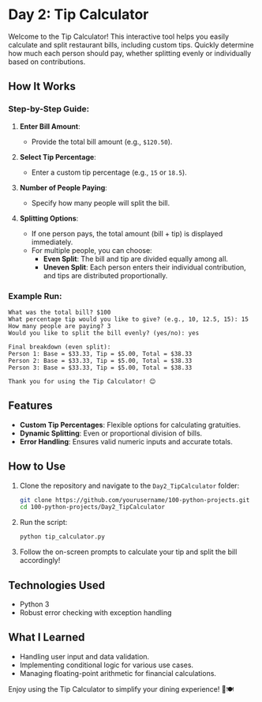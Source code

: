 # Day 2: Tip Calculator

Welcome to the Tip Calculator! This interactive tool helps you easily calculate and split restaurant bills, including custom tips. Quickly determine how much each person should pay, whether splitting evenly or individually based on contributions.

## How It Works

### Step-by-Step Guide:

1. **Enter Bill Amount**:
   - Provide the total bill amount (e.g., `$120.50`).

2. **Select Tip Percentage**:
   - Enter a custom tip percentage (e.g., `15` or `18.5`).

3. **Number of People Paying**:
   - Specify how many people will split the bill.

4. **Splitting Options**:
   - If one person pays, the total amount (bill + tip) is displayed immediately.
   - For multiple people, you can choose:
     - **Even Split**: The bill and tip are divided equally among all.
     - **Uneven Split**: Each person enters their individual contribution, and tips are distributed proportionally.

### Example Run:
```plaintext
What was the total bill? $100
What percentage tip would you like to give? (e.g., 10, 12.5, 15): 15
How many people are paying? 3
Would you like to split the bill evenly? (yes/no): yes

Final breakdown (even split):
Person 1: Base = $33.33, Tip = $5.00, Total = $38.33
Person 2: Base = $33.33, Tip = $5.00, Total = $38.33
Person 3: Base = $33.33, Tip = $5.00, Total = $38.33

Thank you for using the Tip Calculator! 😊
```

## Features

- **Custom Tip Percentages**: Flexible options for calculating gratuities.
- **Dynamic Splitting**: Even or proportional division of bills.
- **Error Handling**: Ensures valid numeric inputs and accurate totals.

## How to Use

1. Clone the repository and navigate to the `Day2_TipCalculator` folder:
   ```bash
   git clone https://github.com/yourusername/100-python-projects.git
   cd 100-python-projects/Day2_TipCalculator
   ```

2. Run the script:
   ```bash
   python tip_calculator.py
   ```

3. Follow the on-screen prompts to calculate your tip and split the bill accordingly!

## Technologies Used

- Python 3
- Robust error checking with exception handling

## What I Learned

- Handling user input and data validation.
- Implementing conditional logic for various use cases.
- Managing floating-point arithmetic for financial calculations.

Enjoy using the Tip Calculator to simplify your dining experience! 💸🍽️

